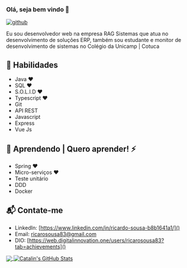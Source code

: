 ### Olá, seja bem vindo 👋

[![github](https://img.shields.io/badge/Follow-4-4183C4?logo=github&style=social)]()

Eu sou desenvolvedor web na empresa RAG Sistemas que atua no desenvolvimento de soluções ERP, também sou estudante e monitor de desenvolvimento de sistemas no Colégio da Unicamp | Cotuca
## 🚀 Habilidades
 - Java ❤️
 - SQL ❤️
 - S.O.L.I.D ❤️
 - Typescript ❤️
 - Git
 - API REST
 - Javascript 
 - Express 
 - Vue Js  

## 📕 Aprendendo | Quero aprender! ⚡  
- Spring ❤️
- Micro-serviços ❤️ 
- Teste unitário
- DDD
- Docker

## 📬 Contate-me
- LinkedIn: [https://www.linkedin.com/in/ricardo-sousa-b8b1641a1/]()
- Email: [ricarosousa83@gmail.com]()
- DIO: [https://web.digitalinnovation.one/users/ricarosousa83?tab=achievements]()

<a href="https://github.com/Sousa83/Sousa83">
  <img align="center" src="https://github-readme-stats.vercel.app/api/top-langs/?username=Sousa83&title_color=ffffff&text_color=c9cacc&icon_color=2bbc8a&bg_color=1d1f21" />
</a>

<a href="https://github.com/Sousa83/Sousa83">
  <img align="center" src="https://github-readme-stats.vercel.app/api?username=Sousa83&show_icons=true&line_height=27&count_private=true&title_color=ffffff&text_color=c9cacc&icon_color=2bbc8a&bg_color=1d1f21" alt="Catalin's GitHub Stats" />
</a>
